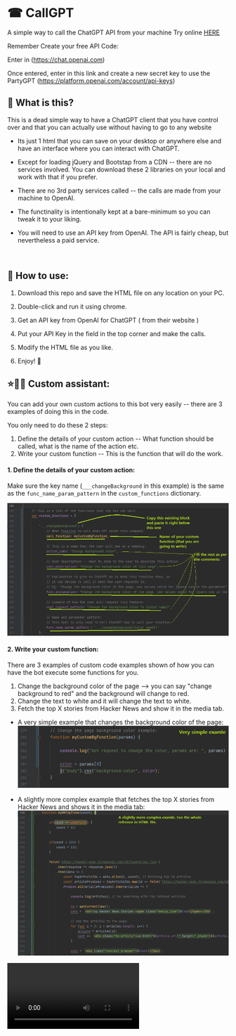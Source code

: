 # ☎ CallGPT
A simple way to call the ChatGPT API from your machine
Try online [HERE](https://migueldiasster.github.io/CallGPT/call_gpt)

Remember Create your free API Code:

Enter in (https://chat.openai.com)

Once entered, enter in this link and create a new secret key to use the PartyGPT (https://platform.openai.com/account/api-keys)

## 👀 What is this?

This is a dead simple way to have a ChatGPT client that you have control over and that you can actually use without having to go to any website

- Its just 1 html that you can save on your desktop or anywhere else and have an interface where you can interact with ChatGPT.

- Except for loading jQuery and Bootstap from a CDN -- there are no services involved. You can download these 2 libraries on your local and work with that if you prefer.

- There are no 3rd party services called  -- the calls are made from your machine to OpenAI.

- The functinality is intentionally kept at a bare-minimum so you can tweak it to your liking.

- You will need to use an API key from OpenAI. The API is fairly cheap, but nevertheless a paid service.

<br/>

## 🤔 How to use:

1. Download this repo and save the HTML file on any location on your PC.

2. Double-click and run it using chrome.

3. Get an API key from OpenAI for ChatGPT ( from their website )

4. Put your API Key in the field in the top corner and make the calls.

5. Modify the HTML file as you like.

6. Enjoy! 🙂


## ⭐🤖🏃 Custom assistant:

You can add your own custom actions to this bot very easily -- there are 3 examples of doing this in the code.


You only need to do these 2 steps:
1. Define the details of your custom action -- What function should be called, what is the name of the action etc.
2. Write your custom function -- This is the function that will do the work.


#### 1. Define the details of your custom action:

Make sure the key name (`___changeBackground` in this example) is the same as the `func_name_param_pattern` in the `custom_functions` dictionary.

<img src="./readme_media/custom_bot_v4.png" /> <br/>


#### 2. Write your custom function:

There are 3 examples of custom code examples shown of how you can have the bot execute some functions for you.

1. Change the background color of the page --> you can say "change background to red" and the background will change to red.
2. Change the text to white and it will change the text to white.
3. Fetch the top X stories from Hacker News and show it in the media tab.


- A very simple example that changes the background color of the page: <br/>
<img src="./readme_media/custom_bot_v5.png" /> <br/>

- A slightly more complex example that fetches the top X stories from Hacker News and shows it in the media tab: <br/>
<img src="./readme_media/custom_bot_v6.png" /> <br/> 




<video src='https://raw.githubusercontent.com/dminGod/CallGPT/main/callGPT.mov' />



To add more capabilities to the Bot:
- Write a new function that does what you want.
- In the bot initialization there is a list of commands that the bot can execute, the parameters it takes and when the function is called -- add your function to this list.
- There is a part of the response message parsing where we check if there are any commands sent by the bot for us to execute -- here we make the call to the function we made.

You can add stuff like calling the HackerNews API and showing it on the screen somewhere or call some local API to 
control the lights or toaster or whatever you want.


## 📝💪🏼 Write your own features:

1. Define the function that will do the work. For example:
<img src="custom_bot_v1.png" /> <br/>


2. Add a keyword that the bot can use to call this function

<img src="./readme_media/custom_bot_v2.png" /> <br/>

3. When you get a reply from the bot, see if any of your keywords is called, if yes, call your function:

<img src="./readme_media/custom_bot_v3.png" /> <br/>



## Tweak it to your liking:
<img src="readme_media/image-v3.png" />




